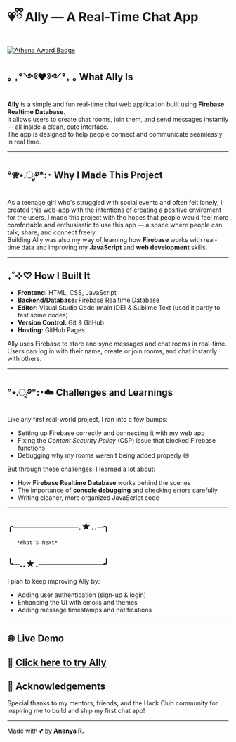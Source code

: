 # 💗ྀི Ally — A Real-Time Chat App

[![Athena Award Badge](https://img.shields.io/endpoint?url=https%3A%2F%2Faward.athena.hackclub.com%2Fapi%2Fbadge)](https://award.athena.hackclub.com?utm_source=readme)

## ｡ ₊°༺❤︎༻°₊ ｡ What Ally Is 
**Ally** is a simple and fun real-time chat web application built using **Firebase Realtime Database**.  
It allows users to create chat rooms, join them, and send messages instantly — all inside a clean, cute interface.  
The app is designed to help people connect and communicate seamlessly in real time. 

---

## °❀⋆.ೃ࿔*:･ Why I Made This Project
As a teenage girl who's struggled with social events and often felt lonely, I created this web-app with the intentions of creating a positive enviroment for the users. I made this project with the hopes that people would feel more comfortable and enthusiastic to use this app — a space where people can talk, share, and connect freely.  
Building Ally was also my way of learning how **Firebase** works with real-time data and improving my **JavaScript** and **web development** skills.

---

## ₊˚⊹♡ How I Built It
- **Frontend:** HTML, CSS, JavaScript  
- **Backend/Database:** Firebase Realtime Database  
- **Editor:** Visual Studio Code (main IDE) & Sublime Text (used it partly to test some codes)
- **Version Control:** Git & GitHub  
- **Hosting:** GitHub Pages  

Ally uses Firebase to store and sync messages and chat rooms in real-time. Users can log in with their name, create or join rooms, and chat instantly with others.

---

## °⋆.ೃ࿔*:･☁️ Challenges and Learnings
Like any first real-world project, I ran into a few bumps:
- Setting up Firebase correctly and connecting it with my web app
- Fixing the *Content Security Policy* (CSP) issue that blocked Firebase functions
- Debugging why my rooms weren’t being added properly 😅  

But through these challenges, I learned a lot about:
- How **Firebase Realtime Database** works behind the scenes  
- The importance of **console debugging** and checking errors carefully  
- Writing cleaner, more organized JavaScript code  

---

##  ╭──────────.★..─╮
       *What’s Next*
##  ╰─..★.──────────╯
I plan to keep improving Ally by:
- Adding user authentication (sign-up & login)
- Enhancing the UI with emojis and themes
- Adding message timestamps and notifications  

---

## 🌐 Live Demo
🔗 [Click here to try Ally](https://ananyaaa-18.github.io/Ally/index.html)
---

## 💖 Acknowledgements
Special thanks to my mentors, friends, and the Hack Club community for inspiring me to build and ship my first chat app!

---

Made with 💕 by **Ananya R.**
